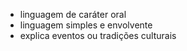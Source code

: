 - linguagem de caráter oral
- linguagem simples e envolvente
- explica eventos ou tradições culturais